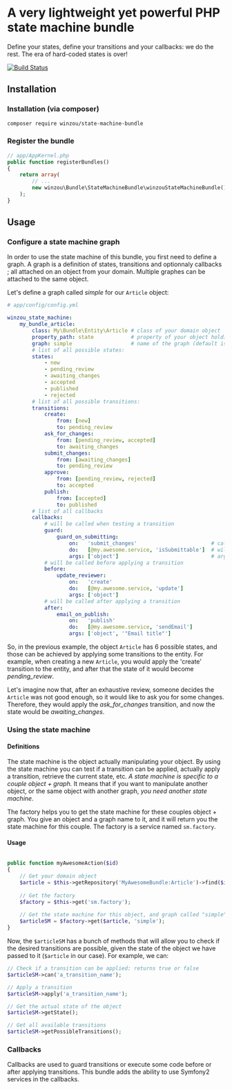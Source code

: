 A very lightweight yet powerful PHP state machine bundle
========================================================

Define your states, define your transitions and your callbacks: we do the rest.
The era of hard-coded states is over!

[![Build Status](https://travis-ci.org/winzou/StateMachineBundle.svg?branch=master)](https://travis-ci.org/winzou/StateMachineBundle)

Installation
---------------

### Installation (via composer)
```sh
composer require winzou/state-machine-bundle
```

### Register the bundle
```php
// app/AppKernel.php
public function registerBundles()
{
    return array(
        // ...
        new winzou\Bundle\StateMachineBundle\winzouStateMachineBundle(),
    );
}
```

Usage
-----


### Configure a state machine graph

In order to use the state machine of this bundle, you first need to define a graph. A graph is a definition of states, transitions and optionnaly callbacks ; all attached on an object from your domain. Multiple graphes can be attached to the same object.

Let's define a graph called *simple* for our `Article` object:

```yaml
# app/config/config.yml

winzou_state_machine:
    my_bundle_article:
        class: My\Bundle\Entity\Article # class of your domain object
        property_path: state            # property of your object holding the actual state (default is "state")
        graph: simple                   # name of the graph (default is "default")
        # list of all possible states:
        states:
            - new
            - pending_review
            - awaiting_changes
            - accepted
            - published
            - rejected
        # list of all possible transitions:
        transitions:
            create:
                from: [new]
                to: pending_review
            ask_for_changes:
                from: [pending_review, accepted]
                to: awaiting_changes
            submit_changes:
                from: [awaiting_changes]
                to: pending_review
            approve:
                from: [pending_review, rejected]
                to: accepted
            publish:
                from: [accepted]
                to: published
        # list of all callbacks
        callbacks:
            # will be called when testing a transition
            guard:
                guard_on_submitting:
                    on:   'submit_changes'                        # call the callback on a specific transition
                    do:   [@my.awesome.service, 'isSubmittable']  # will call the method of this Symfony service
                    args: ['object']                              # arguments for the callback
            # will be called before applying a transition
            before:
                update_reviewer:
                    on:   'create'
                    do:   [@my.awesome.service, 'update']
                    args: ['object']
            # will be called after applying a transition
            after:
                email_on_publish:
                    on:   'publish'
                    do:   [@my.awesome.service, 'sendEmail']
                    args: ['object', '"Email title"']
```

So, in the previous example, the object `Article` has 6 possible states, and those can be achieved by applying some transitions to the entity. For example, when creating a new `Article`, you would apply the 'create' transition to the entity, and after that the state of it would become *pending_review*. 

Let's imagine now that, after an exhaustive review, someone decides the `Article` was not good enough, so it would like to ask you for some changes. Therefore, they would apply the *ask_for_changes* transition, and now the state would be *awaiting_changes*.


### Using the state machine

#### Definitions

The state machine is the object actually manipulating your object. By using the state machine you can test if a transition can be applied, actually apply a transition, retrieve the current state, etc. *A state machine is specific to a couple object + graph.* It means that if you want to manipulate another object, or the same object with another graph, *you need another state machine*.

The factory helps you to get the state machine for these couples object + graph. You give an object and a graph name to it, and it will return you the state machine for this couple. The factory is a service named `sm.factory`.

#### Usage


``` php

public function myAwesomeAction($id)
{
    // Get your domain object
    $article = $this->getRepository('MyAwesomeBundle:Article')->find($id);
    
    // Get the factory
    $factory = $this->get('sm.factory');
    
    // Get the state machine for this object, and graph called "simple"
    $articleSM = $factory->get($article, 'simple');
}
```

Now, the `$articleSM` has a bunch of methods that will allow you to check if the desired transitions are possible, given the state of the object we have passed to it (`$article` in our case). For example, we can:

``` php
// Check if a transition can be applied: returns true or false
$articleSM->can('a_transition_name');

// Apply a transition
$articleSM->apply('a_transition_name');

// Get the actual state of the object
$articleSM->getState();

// Get all available transitions
$articleSM->getPossibleTransitions();
```

### Callbacks

Callbacks are used to guard transitions or execute some code before or after applying transitions. This bundle adds the ability to use Symfony2 services in the callbacks.
